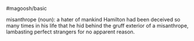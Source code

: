 #magoosh/basic

misanthrope (noun): a hater of mankind 
Hamilton had been deceived so many times in his life that he hid behind the gruff exterior of a 
misanthrope, lambasting perfect strangers for no apparent reason. 
